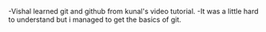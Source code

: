 -Vishal learned git and github from kunal's video tutorial.
-It was a little hard to understand but i managed to get the basics of git.

